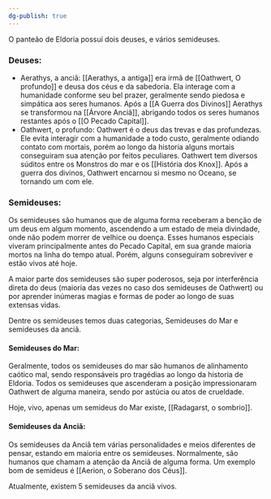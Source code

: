 ```yaml
---
dg-publish: true
---
```





O panteão de Eldoria possuí dois deuses, e vários semideuses. 

### Deuses:
- Aerathys, a anciã:  [[Aerathys, a antiga]] era irmã de [[Oathwert, O profundo]] e deusa dos céus e da sabedoria. Ela interage com a humanidade conforme seu bel prazer, geralmente sendo piedosa e simpática aos seres humanos. Após a [[A Guerra dos Divinos]] Aerathys se transformou na [[Árvore Anciã]], abrigando todos os seres humanos restantes após o [[O Pecado Capital]].
- Oathwert, o profundo: Oathwert é o deus das trevas e das profundezas. Ele evita interagir com a humanidade a todo custo, geralmente odiando contato com mortais, porém ao longo da historia alguns mortais conseguiram sua atenção por feitos peculiares. Oathwert tem diversos súditos entre os Monstros do mar e os [[História dos Knox]]. Após a guerra dos divinos, Oathwert encarnou si mesmo no Oceano, se tornando um com ele.

### Semideuses:

Os semideuses são humanos que de alguma forma receberam a benção de um deus em algum momento, ascendendo a um estado de meia divindade, onde não podem morrer de velhice ou doença. Esses humanos especiais viveram principalmente antes do Pecado Capital, em sua grande maioria mortos na linha do tempo atual. Porém, alguns conseguiram sobreviver e estão vivos até hoje. 

A maior parte dos semideuses são super poderosos, seja por interferência direta do deus (maioria das vezes no caso dos semideuses de Oathwert) ou por aprender inúmeras magias e formas de poder ao longo de suas extensas vidas. 

Dentre os semideuses temos duas categorias, Semideuses do Mar e semideuses da anciã.

#### Semideuses do Mar:
Geralmente, todos os semideuses do mar são humanos de alinhamento caótico mal, sendo responsáveis pro tragédias ao longo da historia de Eldoria. Todos os semideuses que ascenderam a posição impressionaram Oathwert de alguma maneira, sendo por astúcia ou atos de crueldade.

Hoje, vivo, apenas um semideus do Mar existe, [[Radagarst, o sombrio]].

#### Semideuses da Anciã:

Os semideuses da Anciã tem várias personalidades e meios diferentes de pensar, estando em maioria entre os semideuses. Normalmente, são humanos que chamam a atenção da Anciã de alguma forma. Um exemplo bom de semideus é [[Aerion, o Soberano dos Céus]]. 

Atualmente, existem 5 semideuses da anciã vivos.

